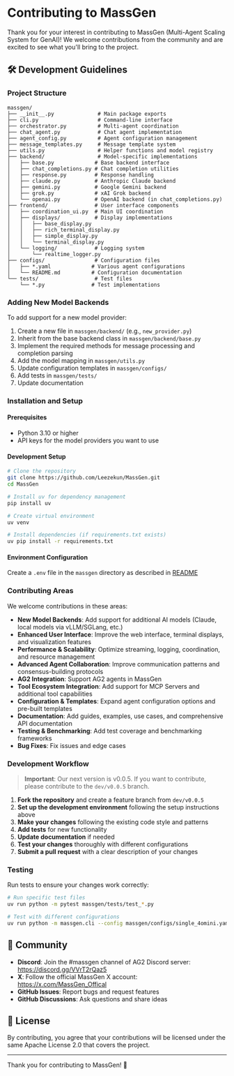 # Contributing to MassGen

Thank you for your interest in contributing to MassGen (Multi-Agent Scaling System for GenAI)! We welcome contributions from the community and are excited to see what you'll bring to the project.

## 🛠️ Development Guidelines

### Project Structure

```
massgen/
├── __init__.py              # Main package exports
├── cli.py                   # Command-line interface
├── orchestrator.py          # Multi-agent coordination
├── chat_agent.py            # Chat agent implementation
├── agent_config.py          # Agent configuration management
├── message_templates.py     # Message template system
├── utils.py                 # Helper functions and model registry
├── backend/                 # Model-specific implementations
│   ├── base.py             # Base backend interface
│   ├── chat_completions.py # Chat completion utilities
│   ├── response.py         # Response handling
│   ├── claude.py           # Anthropic Claude backend
│   ├── gemini.py           # Google Gemini backend
│   ├── grok.py             # xAI Grok backend
│   └── openai.py           # OpenAI backend (in chat_completions.py)
├── frontend/               # User interface components
│   ├── coordination_ui.py  # Main UI coordination
│   ├── displays/           # Display implementations
│   │   ├── base_display.py
│   │   ├── rich_terminal_display.py
│   │   ├── simple_display.py
│   │   └── terminal_display.py
│   └── logging/            # Logging system
│       └── realtime_logger.py
├── configs/                # Configuration files
│   ├── *.yaml             # Various agent configurations
│   └── README.md          # Configuration documentation
└── tests/                  # Test files
    └── *.py               # Test implementations
```

### Adding New Model Backends

To add support for a new model provider:

1. Create a new file in `massgen/backend/` (e.g., `new_provider.py`)
2. Inherit from the base backend class in `massgen/backend/base.py`
3. Implement the required methods for message processing and completion parsing
4. Add the model mapping in `massgen/utils.py`
5. Update configuration templates in `massgen/configs/`
6. Add tests in `massgen/tests/`
7. Update documentation

### Installation and Setup

#### Prerequisites

- Python 3.10 or higher
- API keys for the model providers you want to use

#### Development Setup

```bash
# Clone the repository
git clone https://github.com/Leezekun/MassGen.git
cd MassGen

# Install uv for dependency management
pip install uv

# Create virtual environment
uv venv

# Install dependencies (if requirements.txt exists)
uv pip install -r requirements.txt
```

#### Environment Configuration

Create a `.env` file in the `massgen` directory as described in [README](README.md)

### Contributing Areas

We welcome contributions in these areas:

- **New Model Backends**: Add support for additional AI models (Claude, local models via vLLM/SGLang, etc.)
- **Enhanced User Interface**: Improve the web interface, terminal displays, and visualization features
- **Performance & Scalability**: Optimize streaming, logging, coordination, and resource management
- **Advanced Agent Collaboration**: Improve communication patterns and consensus-building protocols
- **AG2 Integration**: Support AG2 agents in MassGen
- **Tool Ecosystem Integration**: Add support for MCP Servers and additional tool capabilities
- **Configuration & Templates**: Expand agent configuration options and pre-built templates
- **Documentation**: Add guides, examples, use cases, and comprehensive API documentation
- **Testing & Benchmarking**: Add test coverage and benchmarking frameworks
- **Bug Fixes**: Fix issues and edge cases

### Development Workflow

> **Important**: Our next version is v0.0.5. If you want to contribute, please contribute to the `dev/v0.0.5` branch.

1. **Fork the repository** and create a feature branch from `dev/v0.0.5`
2. **Set up the development environment** following the setup instructions above
3. **Make your changes** following the existing code style and patterns
4. **Add tests** for new functionality
5. **Update documentation** if needed
6. **Test your changes** thoroughly with different configurations
7. **Submit a pull request** with a clear description of your changes

### Testing

Run tests to ensure your changes work correctly:

```bash
# Run specific test files
uv run python -m pytest massgen/tests/test_*.py

# Test with different configurations
uv run python -m massgen.cli --config massgen/configs/single_4omini.yaml "Test question"
```

## 🤝 Community

- **Discord**: Join the #massgen channel of AG2 Discord server: https://discord.gg/VVrT2rQaz5
- **X**: Follow the official MassGen X account: https://x.com/MassGen_Offical
- **GitHub Issues**: Report bugs and request features
- **GitHub Discussions**: Ask questions and share ideas


## 📄 License

By contributing, you agree that your contributions will be licensed under the same Apache License 2.0 that covers the project.

---

Thank you for contributing to MassGen! 🚀